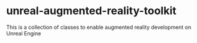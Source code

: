 # unreal-augmented-reality-toolkit
This is a collection of classes to enable augmented reality development on Unreal Engine
